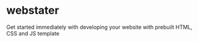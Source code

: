 # webstater
Get started immediately with developing your website with prebuilt HTML, CSS and JS  template
